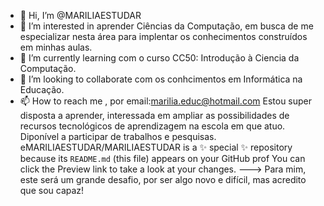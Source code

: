 - 👋 Hi, I’m @MARILIAESTUDAR
- 👀 I’m interested in  aprender Ciências da Computação,  em busca de me especializar nesta área para  implentar os conhecimentos construídos em minhas aulas.
- 🌱 I’m currently learning com o curso CC50: Introdução à Ciencia da Computação.
- 💞️ I’m looking to collaborate  com os conhcimentos em Informática na Educação.
- 📫 How to reach me , por email:marilia.educ@hotmail.com
Estou super disposta a aprender, interessada em ampliar as possibilidades de recursos tecnológicos de aprendizagem na escola em que atuo.
Diponível a participar de trabalhos e pesquisas.
eMARILIAESTUDAR/MARILIAESTUDAR is a ✨ special ✨ repository because its `README.md` (this file) appears on your GitHub prof
You can click the Preview link to take a look at your changes.
--->
Para mim, este será um grande desafio, por ser algo novo e difícil, mas acredito que sou capaz!
